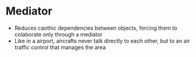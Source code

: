 # Mediator

- Reduces caothic dependencies between objects, forcing them to colaborate only through a mediator
- Like in a airport, aircrafts never talk directly to each other, but to an air traffic control that manages the area